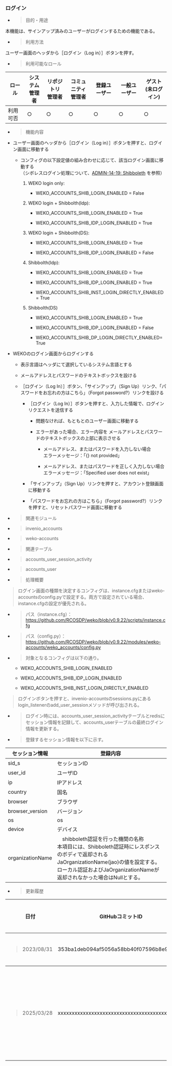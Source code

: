 
### ログイン

  - > 目的・用途

本機能は、サインアップ済みのユーザーがログインするための機能である。

  - > 利用方法

ユーザー画面のヘッダから［ログイン（Log in）］ボタンを押す。

  - > 利用可能なロール

<table>
<thead>
<tr class="header">
<th>ロール</th>
<th>システム<br />
管理者</th>
<th>リポジトリ<br />
管理者</th>
<th>コミュニティ<br />
管理者</th>
<th>登録ユーザー</th>
<th>一般ユーザー</th>
<th>ゲスト<br />
(未ログイン)</th>
</tr>
</thead>
<tbody>
<tr class="odd">
<td>利用可否</td>
<td>○</td>
<td>○</td>
<td>○</td>
<td>○</td>
<td>○</td>
<td>○</td>
</tr>
</tbody>
</table>

  - > 機能内容

  - ユーザー画面のヘッダから［ログイン（Log in）］ボタンを押すと、ログイン画面に移動する
    
      - コンフィグの以下設定値の組み合わせに応じて、該当ログイン画面に移動する  
        （シボレスログイン処理について、[ADMIN-14-19: Shibboleth](\\l) を参照）
        
        1.  WEKO login only:
            
              - WEKO\_ACCOUNTS\_SHIB\_LOGIN\_ENABLED = False
        
        2.  WEKO login + Shibbolth(Idp):
            
              - WEKO\_ACCOUNTS\_SHIB\_LOGIN\_ENABLED = True
            
              - WEKO\_ACCOUNTS\_SHIB\_IDP\_LOGIN\_ENABLED = True
        
        3.  WEKO login + Shibbolth(DS):
            
              - WEKO\_ACCOUNTS\_SHIB\_LOGIN\_ENABLED = True
            
              - WEKO\_ACCOUNTS\_SHIB\_IDP\_LOGIN\_ENABLED = False
        
        4.  Shibbolth(Idp):
            
              - WEKO\_ACCOUNTS\_SHIB\_LOGIN\_ENABLED = True
            
              - WEKO\_ACCOUNTS\_SHIB\_IDP\_LOGIN\_ENABLED = True
            
              - WEKO\_ACCOUNTS\_SHIB\_INST\_LOGIN\_DIRECTLY\_ENABLED = True
        
        5.  Shibbolth(DS)
            
              - WEKO\_ACCOUNTS\_SHIB\_LOGIN\_ENABLED = True
            
              - WEKO\_ACCOUNTS\_SHIB\_IDP\_LOGIN\_ENABLED = False
            
              - WEKO\_ACCOUNTS\_SHIB\_DP\_LOGIN\_DIRECTLY\_ENABLED= True

  - WEKOのログイン画面からログインする
    
      - 表示言語はヘッダにて選択しているシステム言語とする
    
      - メールアドレスとパスワードのテキストボックスを設ける
    
      - ［ログイン（Log In）］ボタン、「サインアップ」（Sign Up）リンク、「パスワードをお忘れの方はこちら」（Forgot password?）リンクを設ける
        
          - ［ログイン（Log In）］ボタンを押すと、入力した情報で、ログインリクエストを送信する
            
              - 問題なければ、もともとのユーザー画面に移動する
            
              - エラーがあった場合、エラー内容を メールアドレスとパスワードのテキストボックスの上部に表示させる
                
                  - メールアドレス、またはパスワードを入力しない場合  
                    エラーメッセージ：「{} not provided」
                
                  - メールアドレス、またはパスワードを正しく入力しない場合  
                    エラーメッセージ：「Specified user does not exist」
        
          - 「サインアップ」（Sign Up）リンクを押すと、アカウント登録画面に移動する
        
          - 「パスワードをお忘れの方はこちら」（Forgot password?）リンクを押すと、リセットパスワード画面に移動する

  - > 関連モジュール

  - > invenio\_accounts

  - > weko-accounts

  - > 関連テーブル
  - > accounts\_user\_session\_activity
  - > accounts\_user

  - > 処理概要

> ログイン画面の種類を決定するコンフィグは、instance.cfgまたはweko-accountsのconfig.pyで設定する。両方で設定されている場合、instance.cfgの設定が優先される。

  - > パス（instance.cfg）：  
    > https://github.com/RCOSDP/weko/blob/v0.9.22/scripts/instance.cfg

  - > パス（config.py）：  
    > <https://github.com/RCOSDP/weko/blob/v0.9.22/modules/weko-accounts/weko_accounts/config.py>

  - > 対象となるコンフィグは以下の通り。
    
      - WEKO\_ACCOUNTS\_SHIB\_LOGIN\_ENABLED
    
      - WEKO\_ACCOUNTS\_SHIB\_IDP\_LOGIN\_ENABLED
    
      - WEKO\_ACCOUNTS\_SHIB\_INST\_LOGIN\_DIRECTLY\_ENABLED

> ログインボタンを押すと、invenio-accountsのsessions.pyにあるlogin\_listenerのadd\_user\_sessionメソッドが呼び出される。

  - > ログイン時には、accounts\_user\_session\_activityテーブルとredisにセッション情報を記録して、accounts\_userテーブルの最終ログイン情報を更新する。
  - > 登録するセッション情報を以下に示す。

| セッション情報    |   登録内容                        |
|------------|-------------------------------------------|
| sid_s      | セッションID |
| user_id    | ユーザID |
| ip | IPアドレス|
| country| 国名|
| browser | ブラウザ|
| browser_version | バージョン|
| os | os|
| device| デバイス|
| organizationName | 　shibboleth認証を行った機関の名称</br> 本項目には、Shibboleth認証時にレスポンスのボディで返却されるJaOrganizationName(jao)の値を設定する。 </br> ローカル認証およびJaOrganizationNameが返却されなかった場合はNullとする。|

  - > 更新履歴

<table>
<thead>
<tr class="header">
<th>日付</th>
<th>GitHubコミットID</th>
<th>更新内容</th>
</tr>
</thead>
<tbody>
<tr class="odd">
<td><blockquote>
<p>2023/08/31</p>
</blockquote></td>
<td>353ba1deb094af5056a58bb40f07596b8e95a562</td>
<td>初版作成</td>
</tr>
</tr>
</thead>
<tbody>
<tr class="odd">
<td><blockquote>
<p>2025/03/28</p>
</blockquote></td>
<td>xxxxxxxxxxxxxxxxxxxxxxxxxxxxxxxxxxxxxxxx</td>
<td>セッション情報表示の強化</td>
</tr>
</tbody>
</table>